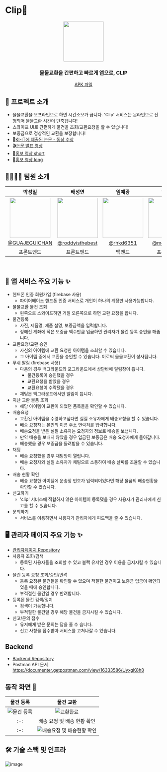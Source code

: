 
#  Clip📎

<div align="center">
  <div>
    <kbd>
      <img style="border-radius:3px;" src="https://user-images.githubusercontent.com/27064187/178737688-58c9fe1b-52a4-4320-a1e3-833e06be6666.png" width=130>
    </kbd>
  </div>
  <div>
      <h3>물물교환을 간편하고 빠르게 앱으로, CLIP</h3>
  </div>
  <a href="https://drive.google.com/file/d/1vbe0iHlXVgfwUqTlrr4mlAxy1HwQ9sQo/view?usp=sharing">APK 파일</a>
</div>

## 📎 프로젝트 소개 
- 물물교환을 오프라인으로 하면 시간소모가 큽니다. 'Clip' 서비스는 온라인으로 진행되어 물물교환 시간이 단축됩니다!
- 스와이프 UI로 간편하게 물건을 조회/교환요청을 할 수 있습니다!
- 보증금으로 정상적인 교환을 보장합니다!
- 📑[KI-IT에 제출된 논문 - 동상 수상](https://space.malangmalang.com/open?fileId=m:0:1136726563&lang=ko)
- 🎬[논문 발표 영상](https://www.youtube.com/watch?v=-1S4ILNXUUA)
- 🎥[홍보 영상 short](https://www.youtube.com/watch?v=B-tpYH9fy4Y&t=1s)
- 🎥[홍보 영상 long]( https://www.youtube.com/watch?v=QZpSQWhGSos&list=PLJ8elSeS2xGzF_XREuwtVei7JwcD2SSUv&index=13)

## 👨‍👩‍👧‍👦 팀원 소개
|박성일|배성연|임예광|임소윤|민인아|
|:-:|:-:|:-:|:-:|:-:|
|<img src="https://user-images.githubusercontent.com/27064187/178664372-5a719950-576c-4aca-b1f6-e9e62f3100a0.png" width=130>|<img src="https://avatars.githubusercontent.com/u/68287181?v=4" width=130>|<img src="https://avatars.githubusercontent.com/u/56215323?v=4" width=130>|<img src="https://avatars.githubusercontent.com/u/48981602?v=4" width=130>|<img src="https://avatars.githubusercontent.com/u/83204216?v=4" width=130>|
|[@GUAJEGUICHAN](https://github.com/GUAJEGUICHAN)|[@roddyisthebest](https://github.com/roddyisthebest)| [@rhkd6351](https://github.com/rhkd6351) |[@melon0259](https://github.com/melon0259)|[@minina0407](https://github.com/minina0407)|
|프론트엔드|프론트엔드|백엔드|프론트엔드|백엔드|

<br/>

## 📱 앱 서비스 주요 기능 ✨
- 핸드폰 인증 회원가입 (firebase 사용)
  - 파이어베이스 핸드폰 인증 서비스로 개인이 하나의 계정만 사용가능합니다.
- 물물교환 물건 조회
  - 왼쪽으로 스와이프하면 거절 오른쪽으로 하면 교환 요청을 합니다.
- 물건등록
  - 사진, 제품명, 제품 설명, 보증금액을 입력합니다.
  - 정해진 계좌에 적은 보증금 액수만큼 입금하면 관리자가 물건 등록 승인을 해줍니다.
- 교환요청/교환 승인
  - 자신의 아이템에 교환 요청한 아이템을 조회할 수 있습니다.
  - 그 아이템 중에서 교환을 승인할 수 있습니다. 이로써 물물교환이 성사됩니다.
- 푸쉬 알림 (firebase 사용)
  - 다음의 경우 백그라운드와 포그라운드에서 상단바에 알림창이 뜹니다.
    - 물건등록이 승인됐을 경우
    - 교환요청을 받았을 경우
    - 교환요청이 수락됐을 경우
  - 채팅은 백그라운드에서만 알림이 뜹니다. 
- 지난 교환 물품 조회
  - 해당 아이템이 교환이 되었던 품목들을 확인할 수 있습니다.
- 배송요청
  - 교환된 아이템을 수령하고싶다면 실질 소유자에게 배송요청을 할 수 있습니다.
  - 배송 요청자는 본인의 이름 주소 연락처를 입력합니다.
  - 배송요청을 받은 실질 소유자는 요청자의 정보로 배송을 보냅니다.
  - 만약 배송을 보내지 않았을 경우 입금된 보증금은 배송 요청자에게 돌아갑니다.
  - 배송했을 경우 보증금을 돌려받을 수 있습니다. 
- 채팅
  - 배송 요청했을 경우 채팅방이 열립니다.
  - 배송 요청자와 실질 소유자가 채팅으로 소통하여 배송 날짜를 조율할 수 있습니다.
- 배송 현황 확인
  - 배송 요청한 아이템에 운송장 번호가 입력되어있다면 해당 물품의 배송현황을 확인할 수 있습니다.
- 신고하기
  - 'clip' 서비스에 적합하지 않은 아이템이 등록됐을 경우 사용자가 관리자에게 신고를 할 수 있습니다. 
- 문의하기
  - 서비스를 이용하면서 사용자가 관리자에게 피드백을 줄 수 있습니다.

## 🖥 관리자 페이지 주요 기능 ✨ 
- [관리자페이지 Repository](https://github.com/BarterProject/clip-admin)
- 사용자 조회/검색
  - 등록된 사용자들을 조회할 수 있고 블랙 유저인 경우 이용을 금지시킬 수 있습니다.
- 물건 등록 요청 조회/승인/반려
  - 등록 요청된 물건들을 확인할 수 있으며 적절한 물건이고 보증금 입금이 확인되었을 때에 승인합니다.
  - 부적절한 물건일 경우 반려합니다.
- 등록된 물건 검색/정지
  - 검색이 가능합니다.
  - 부적절한 물건일 경우 해당 물건을 금지시킬 수 있습니다.
- 신고/문의 접수
  - 유저에게 받은 문의는 답을 줄 수 습니다.
  - 신고 사항을 접수받아 서비스를 고쳐나갈 수 있습니다.


## Backend
- [Backend Repository](https://github.com/BarterProject/anabada_api)
- Postman API 문서 https://documenter.getpostman.com/view/16333586/UyxgK8h8


## 동작 화면 📱

|물건 등록|물건 교환|
|:-:|:-:|
|![물건 등록](https://user-images.githubusercontent.com/27064187/178729937-780a0867-17d7-4c07-ac99-d83c99bfc2fe.gif)|![교환완료](https://user-images.githubusercontent.com/27064187/178729922-42f0162d-ab6c-4b76-8285-bd045ee26397.gif)|
|:-:|배송 요청 및 배송 현황 확인|
|:-:|![배송요청 및 배송현황 확인](https://user-images.githubusercontent.com/27064187/178730338-ca374311-fa08-465b-9520-0b3bdb002243.gif)|


## 🛠 기술 스택 및 인프라

![image](https://user-images.githubusercontent.com/27064187/178728437-854852f8-a73e-4c31-86fb-9e5bee16f4c8.png)
